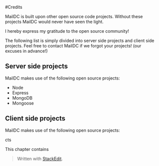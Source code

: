 #Credits

MailDC is built upon other open source code projects. Without these projects MailDC would never have seen the light. 

I hereby express my gratitude to the open source community! 

The following list is simply divided into server side projects and client side projects. Feel free to contact MailDC if we forgot your projects! (our excuses in advance!)



Server side projects
-------

MailDC makes use of the following open source projects:

 - Node
 - Express
 - MongoDB
 - Mongoose


Client side projects
--------------------

 MailDC makes use of the following open source projects:
 

cts

This chapter contains 


> Written with [StackEdit](https://stackedit.io/).